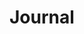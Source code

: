# Journal

<!--le journal de bord est destiné aux éditeur.rice.s et permet de faire un suivi de l'avancée du projet-->
